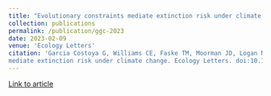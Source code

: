 ```yaml
---
title: "Evolutionary constraints mediate extinction risk under climate change."
collection: publications
permalink: /publication/ggc-2023
date: 2023-02-09
venue: 'Ecology Letters'
citation: 'Garcia Costoya G, Williams CE, Faske TM, Moorman JD, Logan ML. Evolutionary constraints 
mediate extinction risk under climate change. Ecology Letters. doi:10.1111/ele.14173'
---
```

[Link to article](https://onlinelibrary.wiley.com/doi/abs/10.1111/ele.14173)

